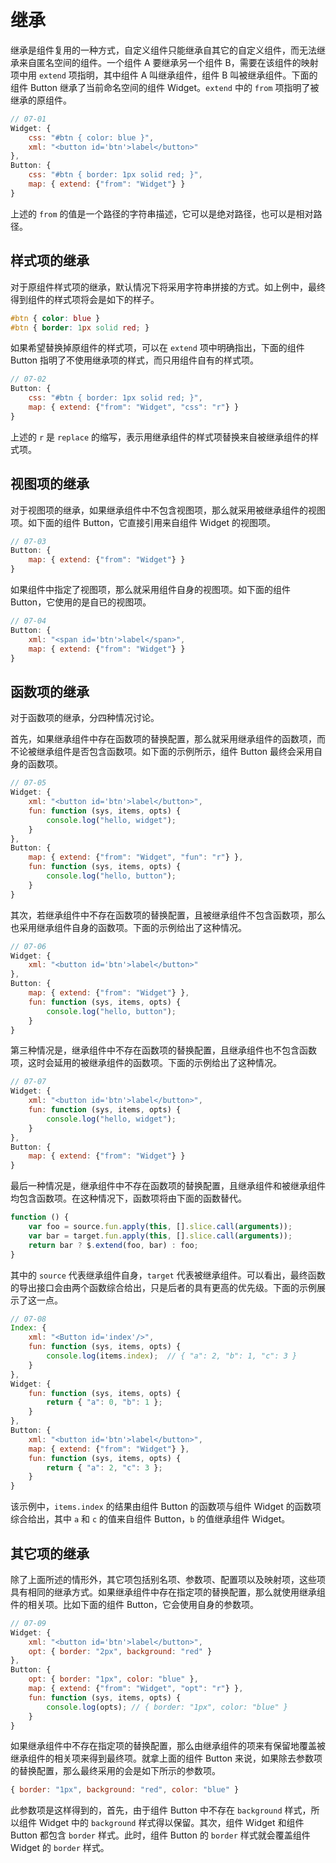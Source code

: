 # 继承

继承是组件复用的一种方式，自定义组件只能继承自其它的自定义组件，而无法继承来自匿名空间的组件。一个组件 A 要继承另一个组件 B，需要在该组件的映射项中用 `extend` 项指明，其中组件 A 叫继承组件，组件 B 叫被继承组件。下面的组件 Button 继承了当前命名空间的组件 Widget。`extend` 中的 `from` 项指明了被继承的原组件。

```js
// 07-01
Widget: {
    css: "#btn { color: blue }",
    xml: "<button id='btn'>label</button>"
},
Button: {
    css: "#btn { border: 1px solid red; }",
    map: { extend: {"from": "Widget"} }
}
```

上述的 `from` 的值是一个路径的字符串描述，它可以是绝对路径，也可以是相对路径。

## 样式项的继承

对于原组件样式项的继承，默认情况下将采用字符串拼接的方式。如上例中，最终得到组件的样式项将会是如下的样子。

```css
#btn { color: blue }
#btn { border: 1px solid red; }
```

如果希望替换掉原组件的样式项，可以在 `extend` 项中明确指出，下面的组件 Button 指明了不使用继承项的样式，而只用组件自有的样式项。

```js
// 07-02
Button: {
    css: "#btn { border: 1px solid red; }",
    map: { extend: {"from": "Widget", "css": "r"} }
} 
```

上述的 `r` 是 `replace` 的缩写，表示用继承组件的样式项替换来自被继承组件的样式项。

## 视图项的继承

对于视图项的继承，如果继承组件中不包含视图项，那么就采用被继承组件的视图项。如下面的组件 Button，它直接引用来自组件 Widget 的视图项。

```js
// 07-03
Button: {
    map: { extend: {"from": "Widget"} }
}
```

如果组件中指定了视图项，那么就采用组件自身的视图项。如下面的组件 Button，它使用的是自已的视图项。

```js
// 07-04
Button: {
    xml: "<span id='btn'>label</span>",
    map: { extend: {"from": "Widget"} }
}
```
 
## 函数项的继承

对于函数项的继承，分四种情况讨论。

首先，如果继承组件中存在函数项的替换配置，那么就采用继承组件的函数项，而不论被继承组件是否包含函数项。如下面的示例所示，组件 Button 最终会采用自身的函数项。

```js
// 07-05
Widget: {
    xml: "<button id='btn'>label</button>",
    fun: function (sys, items, opts) {
        console.log("hello, widget");
    }
},
Button: {
    map: { extend: {"from": "Widget", "fun": "r"} },
    fun: function (sys, items, opts) {
        console.log("hello, button");
    }
}
```

其次，若继承组件中不存在函数项的替换配置，且被继承组件不包含函数项，那么也采用继承组件自身的函数项。下面的示例给出了这种情况。

```js
// 07-06
Widget: {
    xml: "<button id='btn'>label</button>"
},
Button: {
    map: { extend: {"from": "Widget"} },
    fun: function (sys, items, opts) {
        console.log("hello, button");
    }
}
```

第三种情况是，继承组件中不存在函数项的替换配置，且继承组件也不包含函数项，这时会延用的被继承组件的函数项。下面的示例给出了这种情况。

```js
// 07-07
Widget: {
    xml: "<button id='btn'>label</button>",
    fun: function (sys, items, opts) {
        console.log("hello, widget");
    }
},
Button: {
    map: { extend: {"from": "Widget"} }
}
```

最后一种情况是，继承组件中不存在函数项的替换配置，且继承组件和被继承组件均包含函数项。在这种情况下，函数项将由下面的函数替代。

```js
function () {
    var foo = source.fun.apply(this, [].slice.call(arguments));
    var bar = target.fun.apply(this, [].slice.call(arguments));
    return bar ? $.extend(foo, bar) : foo;
} 
```

其中的 `source` 代表继承组件自身，`target` 代表被继承组件。可以看出，最终函数的导出接口会由两个函数综合给出，只是后者的具有更高的优先级。下面的示例展示了这一点。

```js
// 07-08
Index: {
    xml: "<Button id='index'/>",
    fun: function (sys, items, opts) {
        console.log(items.index);  // { "a": 2, "b": 1, "c": 3 }
    }
},
Widget: {
    fun: function (sys, items, opts) {
        return { "a": 0, "b": 1 };
    }
},
Button: {
    xml: "<button id='btn'>label</button>",
    map: { extend: {"from": "Widget"} },
    fun: function (sys, items, opts) {
        return { "a": 2, "c": 3 };
    }
}
```

该示例中，`items.index` 的结果由组件 Button 的函数项与组件 Widget 的函数项综合给出，其中 `a` 和 `c` 的值来自组件 Button，`b` 的值继承组件 Widget。

## 其它项的继承

除了上面所述的情形外，其它项包括别名项、参数项、配置项以及映射项，这些项具有相同的继承方式。如果继承组件中存在指定项的替换配置，那么就使用继承组件的相关项。比如下面的组件 Button，它会使用自身的参数项。

```js
// 07-09
Widget: {
    xml: "<button id='btn'>label</button>",
    opt: { border: "2px", background: "red" }
},
Button: {
    opt: { border: "1px", color: "blue" },
    map: { extend: {"from": "Widget", "opt": "r"} },
    fun: function (sys, items, opts) {
        console.log(opts); // { border: "1px", color: "blue" }
    }
}
```

如果继承组件中不存在指定项的替换配置，那么由继承组件的项来有保留地覆盖被继承组件的相关项来得到最终项。就拿上面的组件 Button 来说，如果除去参数项的替换配置，那么最终采用的会是如下所示的参数项。

```js
{ border: "1px", background: "red", color: "blue" }
```

此参数项是这样得到的，首先，由于组件 Button 中不存在 `background` 样式，所以组件 Widget 中的 `background` 样式得以保留。其次，组件 Widget 和组件 Button 都包含 `border` 样式。此时，组件 Button 的 `border` 样式就会覆盖组件 Widget 的 `border` 样式。
